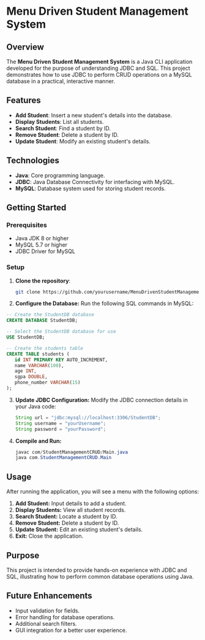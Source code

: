 # Menu Driven Student Management System

## Overview

The **Menu Driven Student Management System** is a Java CLI application developed for the purpose of understanding JDBC and SQL. This project demonstrates how to use JDBC to perform CRUD operations on a MySQL database in a practical, interactive manner.

## Features

- **Add Student**: Insert a new student's details into the database.
- **Display Students**: List all students.
- **Search Student**: Find a student by ID.
- **Remove Student**: Delete a student by ID.
- **Update Student**: Modify an existing student's details.

## Technologies

- **Java**: Core programming language.
- **JDBC**: Java Database Connectivity for interfacing with MySQL.
- **MySQL**: Database system used for storing student records.

## Getting Started

### Prerequisites

- Java JDK 8 or higher
- MySQL 5.7 or higher
- JDBC Driver for MySQL

### Setup

1. **Clone the repository**:
   ```bash
   git clone https://github.com/yourusername/MenuDrivenStudentManagement-JDBC.git
   ```
2. **Configure the Database:** Run the following SQL commands in MySQL:
   
```sql
-- Create the StudentDB database
CREATE DATABASE StudentDB;

-- Select the StudentDB database for use
USE StudentDB;

-- Create the students table
CREATE TABLE students (
   id INT PRIMARY KEY AUTO_INCREMENT,
   name VARCHAR(100),
   age INT,
   sgpa DOUBLE,
   phone_number VARCHAR(15)
);
```

3. **Update JDBC Configuration:** Modify the JDBC connection details in your Java code:
   ```java
   String url = "jdbc:mysql://localhost:3306/StudentDB";
   String username = "yourUsername";
   String password = "yourPassword";
   ```
4. **Compile and Run:**
   ```java
   javac com/StudentManagementCRUD/Main.java
   java com.StudentManagementCRUD.Main
   ```
## Usage
After running the application, you will see a menu with the following options:
1. **Add Student:** Input details to add a student.
2. **Display Students:** View all student records.
3. **Search Student:** Locate a student by ID.
4. **Remove Student:** Delete a student by ID.
5. **Update Student:** Edit an existing student's details.
6. **Exit:** Close the application.

## Purpose
This project is intended to provide hands-on experience with JDBC and SQL, illustrating how to perform common database operations using Java.

## Future Enhancements
- Input validation for fields.
- Error handling for database operations.
- Additional search filters.
- GUI integration for a better user experience.


